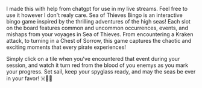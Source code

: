 I made this with help from chatgpt for use in my live streams. Feel free to use it however I don't realy care. 
Sea of Thieves Bingo is an interactive bingo game inspired by the thrilling adventures of the high seas! Each slot on the board features common and uncommon occurrences, events, and mishaps from your voyages in Sea of Thieves. From encountering a Kraken attack, to turning in a Chest of Sorrow, this game captures the chaotic and exciting moments that every pirate experiences!

Simply click on a tile when you've encountered that event during your session, and watch it turn red from the blood of you enemys as you mark your progress. 
Set sail, keep your spyglass ready, and may the seas be ever in your favor! ☠️🏴‍☠️
